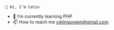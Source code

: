                                                                             👋 Hi, I’m Cetin
- 🌱 I’m currently learning PHP 
- 📫 How to reach me cetinguveen@gmail.com

<!---
CetinGuven/CetinGuven is a ✨ special ✨ repository because its `README.md` (this file) appears on your GitHub profile.
You can click the Preview link to take a look at your changes.
--->
